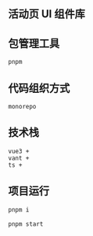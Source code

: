 <!--
 * @Author: liyafei
 * @Date: 2022-12-08 16:37:16
 * @Description:
-->

## 活动页 UI 组件库


## 包管理工具
    pnpm

## 代码组织方式
    monorepo
## 技术栈

    vue3 + 
    vant +
    ts + 

## 项目运行
```bash
pnpm i

pnpm start

```
